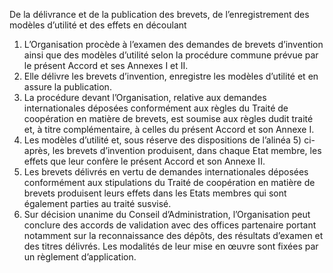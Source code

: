 De la délivrance et de la publication
des brevets, de l’enregistrement des modèles
d’utilité et des effets en découlant
1) L’Organisation procède à l’examen des demandes de brevets d’invention ainsi que des
modèles d’utilité selon la procédure commune prévue par le présent Accord et ses
Annexes I et II.
2) Elle délivre les brevets d’invention, enregistre les modèles d’utilité et en assure la
publication.
3) La procédure devant l’Organisation, relative aux demandes internationales déposées
conformément aux règles du Traité de coopération en matière de brevets, est soumise
aux règles dudit traité et, à titre complémentaire, à celles du présent Accord et son
Annexe I.
4) Les modèles d’utilité et, sous réserve des dispositions de l’alinéa 5) ci-après, les brevets
d’invention produisent, dans chaque Etat membre, les effets que leur confère le présent
Accord et son Annexe II.
5) Les brevets délivrés en vertu de demandes internationales déposées conformément aux
stipulations du Traité de coopération en matière de brevets produisent leurs effets dans
les Etats membres qui sont également parties au traité susvisé.
6) Sur décision unanime du Conseil d’Administration, l’Organisation peut conclure des
accords de validation avec des offices partenaire portant notamment sur la
reconnaissance des dépôts, des résultats d’examen et des titres délivrés. Les modalités
de leur mise en œuvre sont fixées par un règlement d’application.